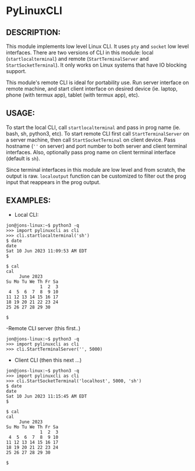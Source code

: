 # PyLinuxCLI

DESCRIPTION:
-----------

This module implements low level Linux CLI. It uses ```pty``` and ```socket``` low level interfaces. There are two versions of CLI in 
this module: local (```startlocalterminal```) and remote (```StartTerminalServer``` and ```StartSocketTerminal```). It only works on 
Linux systems that have IO blocking support. 

This module's remote CLI is ideal for portability use. Run server interface on remote machine, and start client interface on desired 
device (ie. laptop, phone (with termux app), tablet (with termux app), etc).


USAGE:
-----

To start the local CLI, call ```startlocalterminal``` and pass in prog name (ie. bash, sh, python3, etc). To start remote CLI first call 
```StartTerminalServer``` on a server machine, then call ```StartSocketTerminal``` on client device. Pass hostname (```''``` on server) and 
port number to both server and client terminal interfaces. Also, optionally pass prog name on client terminal interface (default is 
```sh```). 

Since terminal interfaces in this module are low level and from scratch, the output is raw. ```localoutput``` function can be customized 
to filter out the prog input that reappears in the prog output.


EXAMPLES:
--------
- Local CLI:

```
jon@jons-linux:~$ python3 -q
>>> import pylinuxcli as cli
>>> cli.startlocalterminal('sh')
$ date
date
Sat 10 Jun 2023 11:09:53 AM EDT
$ 

$ cal
cal
     June 2023        
Su Mo Tu We Th Fr Sa  
             1  2  3  
 4  5  6  7  8  9 10  
11 12 13 14 15 16 17  
18 19 20 21 22 23 24  
25 26 27 28 29 30     
                      
$ 
```

-Remote CLI server (this first..)

```
jon@jons-linux:~$ python3 -q
>>> import pylinuxcli as cli
>>> cli.StartTerminalServer('', 5000)

```

- Client CLI (then this next ...)

```
jon@jons-linux:~$ python3 -q
>>> import pylinuxcli as cli
>>> cli.StartSocketTerminal('localhost', 5000, 'sh')
$ date
date
Sat 10 Jun 2023 11:15:45 AM EDT
$ 

$ cal
cal
     June 2023        
Su Mo Tu We Th Fr Sa  
             1  2  3  
 4  5  6  7  8  9 10  
11 12 13 14 15 16 17  
18 19 20 21 22 23 24  
25 26 27 28 29 30     
                      
$ 
```
